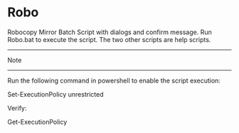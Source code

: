 # Robo

Robocopy Mirror Batch Script with dialogs and confirm message.
Run Robo.bat to execute the script.
The two other scripts are help scripts.

-----------------------------------------------------------------------

Note

-----------------------------------------------------------------------

Run the following command in powershell to enable the script execution: 

Set-ExecutionPolicy unrestricted

Verify:

Get-ExecutionPolicy
